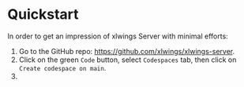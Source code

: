 # Quickstart

In order to get an impression of xlwings Server with minimal efforts:

1. Go to the GitHub repo: https://github.com/xlwings/xlwings-server.
2. Click on the green `Code` button, select `Codespaces` tab, then click on `Create codespace on main`.
3.
